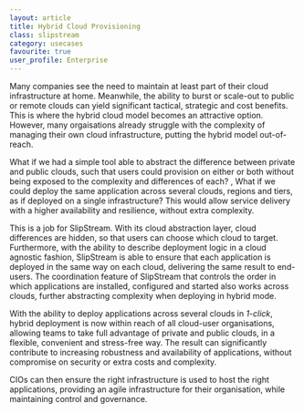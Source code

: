 ```yaml
---
layout: article
title: Hybrid Cloud Provisioning
class: slipstream
category: usecases
favourite: true
user_profile: Enterprise
---
```


Many companies see the need to maintain at least part of their cloud infrastructure at home. Meanwhile, the ability to burst or scale-out to public or remote clouds can yield significant tactical, strategic and cost benefits. This is where the hybrid cloud model becomes an attractive option. However, many orgaisations already struggle with the complexity of managing their own cloud infrastructure, putting the hybrid model out-of-reach.

What if we had a simple tool able to abstract the difference between private and public clouds, such that users could provision on either or both without being exposed to the complexity and differences of each? , What if we could deploy the same application across several clouds, regions and tiers, as if deployed on a single infrastructure? This would allow service delivery with a higher availability and resilience, without extra complexity.

This is a job for SlipStream. With its cloud abstraction layer, cloud differences are hidden, so that users can choose which cloud to target. Furthermore, with the ability to describe deployment logic in a cloud agnostic fashion, SlipStream is able to ensure that each application is deployed in the same way on each cloud, delivering the same result to end-users. The coordination feature of SlipStream that controls the order in which applications are installed, configured and started also works across clouds, further abstracting complexity when deploying in hybrid mode.

With the ability to deploy applications across several clouds in *1-click*, hybrid deployment is now within reach of all cloud-user organisations, allowing teams to take full advantage of private and public clouds, in a flexible, convenient and stress-free way. The result can significantly contribute to increasing robustness and availability of applications, without compromise on security or extra costs and complexity.

CIOs can then ensure the right infrastructure is used to host the right applications, providing an agile infrastructure for their organisation, while maintaining control and governance.
